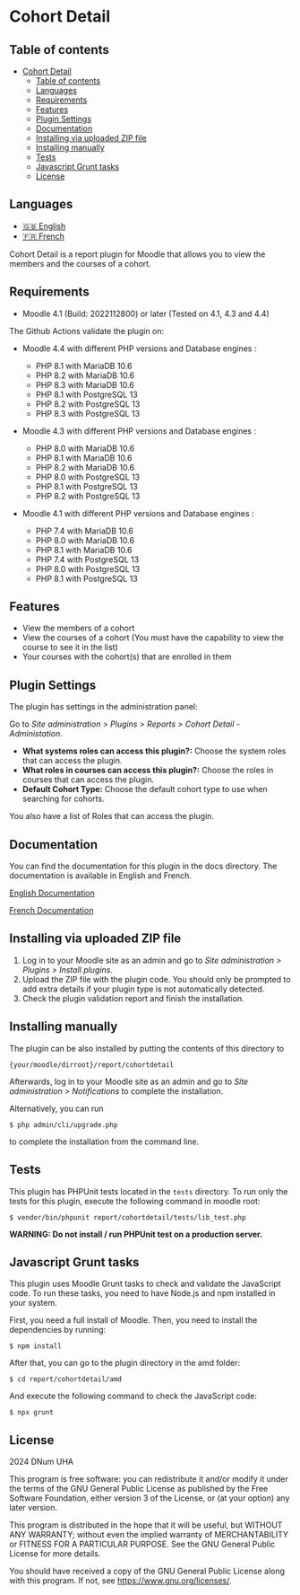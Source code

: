 # Cohort Detail #

## Table of contents ##

- [Cohort Detail](#cohort-detail)
  - [Table of contents](#table-of-contents)
  - [Languages](#languages)
  - [Requirements](#requirements)
  - [Features](#features)
  - [Plugin Settings](#plugin-settings)
  - [Documentation](#documentation)
  - [Installing via uploaded ZIP file](#installing-via-uploaded-zip-file)
  - [Installing manually](#installing-manually)
  - [Tests](#tests)
  - [Javascript Grunt tasks](#javascript-grunt-tasks)
  - [License](#license)

## Languages ##

- [🇬🇧 English](README.md)
- [🇫🇷 French](README_fr.md)

Cohort Detail is a report plugin for Moodle that allows you to view the members and the courses of a cohort.

## Requirements ##

- Moodle 4.1 (Build: 2022112800) or later (Tested on 4.1, 4.3 and 4.4)

The Github Actions validate the plugin on:

- Moodle 4.4 with different PHP versions and Database engines :
  - PHP 8.1 with MariaDB 10.6
  - PHP 8.2 with MariaDB 10.6
  - PHP 8.3 with MariaDB 10.6
  - PHP 8.1 with PostgreSQL 13
  - PHP 8.2 with PostgreSQL 13
  - PHP 8.3 with PostgreSQL 13

- Moodle 4.3 with different PHP versions and Database engines :
  - PHP 8.0 with MariaDB 10.6
  - PHP 8.1 with MariaDB 10.6
  - PHP 8.2 with MariaDB 10.6
  - PHP 8.0 with PostgreSQL 13
  - PHP 8.1 with PostgreSQL 13
  - PHP 8.2 with PostgreSQL 13

- Moodle 4.1 with different PHP versions and Database engines :
  - PHP 7.4 with MariaDB 10.6
  - PHP 8.0 with MariaDB 10.6
  - PHP 8.1 with MariaDB 10.6
  - PHP 7.4 with PostgreSQL 13
  - PHP 8.0 with PostgreSQL 13
  - PHP 8.1 with PostgreSQL 13

## Features ##

- View the members of a cohort
- View the courses of a cohort (You must have the capability to view the course to see it in the list)
- Your courses with the cohort(s) that are enrolled in them

## Plugin Settings ##

The plugin has settings in the administration panel:

Go to _Site administration > Plugins > Reports > Cohort Detail - Administation_.

- **What systems roles can access this plugin?:** Choose the system roles that can access the plugin.
- **What roles in courses can access this plugin?:** Choose the roles in courses that can access the plugin.
- **Default Cohort Type:** Choose the default cohort type to use when searching for cohorts.

You also have a list of Roles that can access the plugin.

## Documentation ##

You can find the documentation for this plugin in the docs directory. The documentation is available in English and French.

[English Documentation](docs/Usage_of_the_Cohort_Detail_plugin.pdf)

[French Documentation](docs/Utilisation_du_plugin_Detail_des_cohortes.pdf)

## Installing via uploaded ZIP file ##

1. Log in to your Moodle site as an admin and go to _Site administration > Plugins > Install plugins_.
2. Upload the ZIP file with the plugin code. You should only be prompted to add
   extra details if your plugin type is not automatically detected.
3. Check the plugin validation report and finish the installation.

## Installing manually ##

The plugin can be also installed by putting the contents of this directory to

    {your/moodle/dirroot}/report/cohortdetail

Afterwards, log in to your Moodle site as an admin and go to _Site administration > Notifications_ to complete the installation.

Alternatively, you can run

    $ php admin/cli/upgrade.php

to complete the installation from the command line.

## Tests ##

This plugin has PHPUnit tests located in the `tests` directory. To run only the tests for this plugin, execute the following command in moodle root:

    $ vendor/bin/phpunit report/cohortdetail/tests/lib_test.php

**WARNING: Do not install / run PHPUnit test on a production server.**

## Javascript Grunt tasks ##

This plugin uses Moodle Grunt tasks to check and validate the JavaScript code. To run these tasks, you need to have Node.js and npm installed in your system.

First, you need a full install of Moodle. Then, you need to install the dependencies by running:

    $ npm install

After that, you can go to the plugin directory in the amd folder:

    $ cd report/cohortdetail/amd

And execute the following command to check the JavaScript code:

    $ npx grunt

## License ##

2024 DNum UHA

This program is free software: you can redistribute it and/or modify it under the terms of the GNU General Public License as published by the Free Software Foundation, either version 3 of the License, or (at your option) any later version.

This program is distributed in the hope that it will be useful, but WITHOUT ANY WARRANTY; without even the implied warranty of MERCHANTABILITY or FITNESS FOR A PARTICULAR PURPOSE.  See the GNU General Public License for more details.

You should have received a copy of the GNU General Public License along with this program.  If not, see <https://www.gnu.org/licenses/>.
